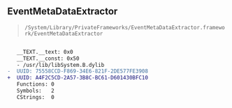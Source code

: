 ## EventMetaDataExtractor

> `/System/Library/PrivateFrameworks/EventMetaDataExtractor.framework/EventMetaDataExtractor`

```diff

   __TEXT.__text: 0x0
   __TEXT.__const: 0x50
   - /usr/lib/libSystem.B.dylib
-  UUID: 75558CCD-F869-34E6-821F-2DE577FE3908
+  UUID: A4F2C5CD-2A57-3B8C-BC61-D601430BFC10
   Functions: 0
   Symbols:   2
   CStrings:  0

```
